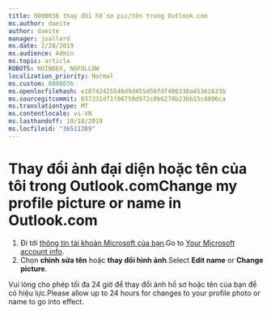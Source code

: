 ```yaml
---
title: 8000036 thay đổi hồ sơ pic/tên trong Outlook.com
ms.author: daeite
author: daeite
manager: joallard
ms.date: 2/28/2019
ms.audience: Admin
ms.topic: article
ROBOTS: NOINDEX, NOFOLLOW
localization_priority: Normal
ms.custom: 8000036
ms.openlocfilehash: e18742425546d9d455d56fdf400338a45361633b
ms.sourcegitcommit: 037331d71f06750d972c0b6278b23bb15c4806ca
ms.translationtype: MT
ms.contentlocale: vi-VN
ms.lasthandoff: 10/18/2019
ms.locfileid: "36511389"
---
```

# <a name="change-my-profile-picture-or-name-in-outlookcom"></a><span data-ttu-id="a2c4a-102">Thay đổi ảnh đại diện hoặc tên của tôi trong Outlook.com</span><span class="sxs-lookup"><span data-stu-id="a2c4a-102">Change my profile picture or name in Outlook.com</span></span>

1. <span data-ttu-id="a2c4a-103">Đi tới [thông tin tài khoản Microsoft của bạn](https://go.microsoft.com/fwlink/p/?linkid=860841).</span><span class="sxs-lookup"><span data-stu-id="a2c4a-103">Go to [Your Microsoft account info](https://go.microsoft.com/fwlink/p/?linkid=860841).</span></span>
1. <span data-ttu-id="a2c4a-104">Chọn **chỉnh sửa tên** hoặc **thay đổi hình ảnh**.</span><span class="sxs-lookup"><span data-stu-id="a2c4a-104">Select **Edit name** or **Change picture**.</span></span>

<span data-ttu-id="a2c4a-105">Vui lòng cho phép tối đa 24 giờ để thay đổi ảnh hồ sơ hoặc tên của bạn để có hiệu lực.</span><span class="sxs-lookup"><span data-stu-id="a2c4a-105">Please allow up to 24 hours for changes to your profile photo or name to go into effect.</span></span>